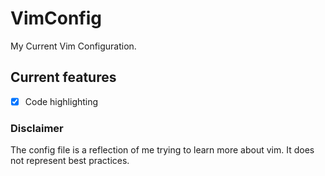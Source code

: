 # VimConfig
My Current Vim Configuration. 

## Current features
- [x] Code highlighting

### Disclaimer 
The config file is a reflection of me trying to learn more about vim. 
It does not represent best practices. 
